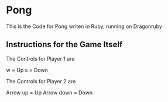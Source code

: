 # Pong
This is the Code for Pong writen in Ruby, running on Dragonruby

## Instructions for the Game Itself

The Controls for Player 1 are

w = Up
s = Down

The Controls for Player 2 are

Arrow up   = Up
Arrow down = Down